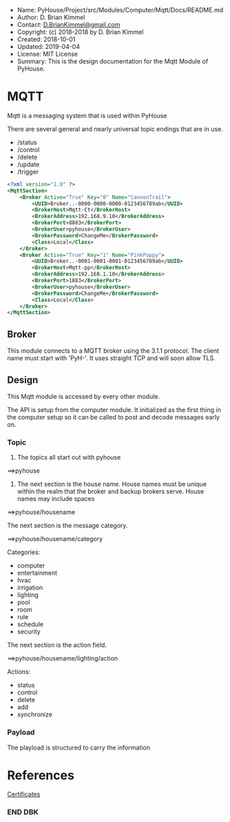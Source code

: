 * Name:      PyHouse/Project/src/Modules/Computer/Mqtt/Docs/README.md
* Author:    D. Brian Kimmel
* Contact:   D.BrianKimmel@gmail.com
* Copyright: (c) 2018-2018 by D. Brian Kimmel
* Created:   2018-10-01
* Updated:   2019-04-04
* License:   MIT License
* Summary:   This is the design documentation for the Mqtt Module of PyHouse.

# MQTT

Mqtt is a messaging system that is used within PyHouse

There are several general and nearly universal topic endings that are in use.
* /status
* /control
* /delete
* /update
* /trigger

```xml
<?xml version="1.0" ?>
<MqttSection>
	<Broker Active="True" Key="0" Name="CannonTrail">
		<UUID>Broker..-0000-0000-0000-0123456789ab</UUID>
		<BrokerHost>Mqtt-Ct</BrokerHost>
		<BrokerAddress>192.168.9.10</BrokerAddress>
		<BrokerPort>8883</BrokerPort>
		<BrokerUser>pyhouse</BrokerUser>
		<BrokerPassword>ChangeMe</BrokerPassword>
		<Class>Local</Class>
	</Broker>
	<Broker Active="True" Key="1" Name="PinkPoppy">
		<UUID>Broker..-0001-0001-0001-0123456789ab</UUID>
		<BrokerHost>Mqtt-pp</BrokerHost>
		<BrokerAddress>192.168.1.10</BrokerAddress>
		<BrokerPort>1883</BrokerPort>
		<BrokerUser>pyhouse</BrokerUser>
		<BrokerPassword>ChangeMe</BrokerPassword>
		<Class>Local</Class>
	</Broker>
</MqttSection>
```

## Broker

This module connects to a MQTT broker using the 3.1.1 protocol.
The client name must start with 'PyH-'.
It uses straight TCP and will soon allow TLS.

## Design

This Mqtt module is accessed by every other module.

The API is setup from the computer module.
It initialized as the first thing in the computer setup so it can be called to post and decode messages early on.

### Topic

1. The topics all start out with pyhouse

==>pyhouse

1. The next section is the house name.
House names must be unique within the realm that the broker and backup brokers serve.
House names may include spaces

==>pyhouse/housename

The next section is the message category.

==>pyhouse/housename/category

Categories:
- computer
- entertainment
- hvac
- irrigation
- lighting
- pool
- room
- rule
- schedule
- security

The next section is the action field.

==>pyhouse/housename/lighting/action

Actions:
- status
- control
- delete
- add
- synchronize


### Payload

The playload is structured to carry the information

# References

[Certificates](http://www.steves-internet-guide.com/mosquitto-tls/)

### END DBK
